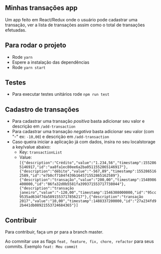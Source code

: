 ## Minhas transações app
Um app feito em React/Redux onde o usuário pode cadastrar uma transação, ver a lista de transações assim como o total de transações efetuadas.

## Para rodar o projeto
 - Rode `yarn`
 - Espere a instalação das dependências
 - Rode `yarn start`

## Testes
  - Para executar testes unitários rode `npm run test`

## Cadastro de transações
 - Para cadastrar uma transação *positiva* basta  adicionar seu valor e descrição em `/add-transaction`
 - Para cadastrar uma transação *negativa* basta  adicionar seu valor (com "-" ex: `-10,00`) e descrição em `/add-transaction`
 - Caso queira iniciar a aplicação já com dados, insira no seu localstorage a key/value abaixo:
    * Key: `transactionList`
    * Value: `[{"description":"Crédito","value":"1.234,56","timestamp":1552865146917,"id":"aa8fa1ec80ee6a2ba0511552865146917"},{"description":"débito","value":"-567,89","timestamp":1552865162589,"id":"e7b0cf7104f439b164571552865162589"},{"description":"transação","value":"200,00","timestamp":1548986400000,"id":"86fa32d0b5581fa399371553717738044"},{"description":"transação janeiro","value":"-120,00","timestamp":1546308000000,"id":"95cc9535ad634f7da5891553717856217"},{"description":"transação 2017","value":"10,00","timestamp":1488337200000,"id":"27a234fd92b441db08921553724684365"}]`

## Contribuir
Para contribuir, faça um pr para a branch master. 

Ao commitar use as flags `feat, feature, fix, chore, refactor` para seus commits. Exemplo `feat: Meu commit`
